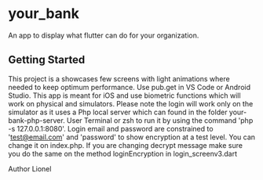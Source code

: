 # your_bank

An app to display what flutter can do for your organization.

## Getting Started

This project is a showcases few screens with light animations where needed to keep optimum performance.
Use pub.get in VS Code or Android Studio.
This app is meant for iOS and use biometric functions which will work on physical and simulators.
Please note the login will work only on the simulator as it uses a Php local server which can found in 
the folder your-bank-php-server. User Terminal or zsh to run it by using the command 'php -s 127.0.0.1:8080'. 
Login email and password are constrained to 'test@email.com' and 'password' to show encryption at a test level.
You can change it on index.php. If you are changing decrypt message make sure you do the same on the method
loginEncryption in login_screenv3.dart

Author
Lionel

